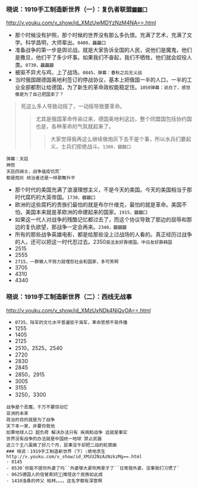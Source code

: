 ### 晓说：1919手工制造新世界（一）：复仇者联盟`龖龖囗`
http://v.youku.com/v_show/id_XMzUwMDYzNzM4NA==.html
- 那个时候没有护照，那个时候的世界没有那么多仇恨。充满了艺术，充满了文学。科学昌明，大师辈出。`0400，龘龘囗`
- 准备战争的第一步是舆论战。就是大家告诉全国的人民，说他们是魔鬼，他们是撒旦，他们干了多少坏事。如果我们不奋起，我们不牺牲，他们就会奴役人类。`0730，龘龘龖`
- 被驱不异犬与鸡，上了战场。`0845，弹幕：春秋之后无义战`
- 当时俄国跟德国奥地利签订的停战协议，基本上把俄国一半的人口，一半的工业全部都割让给德国，为了新生的革命政权能稳定住。`1050弹幕：说白了，感觉像是为了自己把国卖了？`
>死这么多人导致动摇了，一动摇导致要革命。
>>尤其是俄国革命传染过来，德国奥地利这边，整个同盟国包括协约国也是，各种革命的气氛就起来了。
>>>大家觉得我再这么继续做炮灰下去不是个事，所以水兵们要起义，士兵们拒绝战斗。`1300，龖龖囗`
```
弹幕：天启
神怒
天启四骑士，战争瘟疫饥荒`
都是炮灰 统治者还是一样歌舞升平
```
- 那个时代的美国充满了浪漫理想主义，不是今天的美国。今天的美国相当于那时代腐朽的大英帝国。`1730，龖龖囗`
- 欧洲的这些腐朽的贵族们最怕的就是布尔什维克，最怕的就是革命。美国不怕，美国本来就是革欧洲的命建起来的国家。`1915，龖龖囗`
- 如果这一代人对战争的残酷记忆都过去了，而这个协议导致了那边的屈辱和那边的复仇欲望，那战争一定会再来。`2340，龖龖龖`
- 所有的那些战争英雄电影，都是给那些没上过战场的人看的。真正经历过战争的人，还可以把这一时代忍过去。2350`英法友好靠德国。中日友好靠韩国`
- 2515
- 2555
- `2715，一群懒人不努力就埋怨社会和国家，多可笑啊`
- 3705
- 4310
- 4340
### 晓说：1919手工制造新世界（二）：西线无战事
http://v.youku.com/v_show/id_XMzUxNDk4NjQyOA==.html
- `0735，陆军的文化水平普遍低于海军，革命思想不易传播`
- 1255
- 1405
- 2125
- 2510，2525，2540
- 2720
- 2830
- 2845
- 2850，2915
- 3005
- 3155
- 3250，3300
```
战争是个恶魔，千万不要惊动它
亚洲的未来
政治的目的就是为了战争
天下本一家，非要你我他
如果地球人口 超负荷 解决办法只有 疾病和战争 这就是事实
世界没有战争的办法就是中国统一地球 禁止武器
这三个王八蛋画了好几个月，屁事没干却把二战的轮廓画
### 晓说：1919手工制造新世界（下）:绝地求生
http://v.youku.com/v_show/id_XMzU2NzAzNzkzMg==.html
- 0145
- 0530`你能不提你外婆了吗``外婆够大紧吹两辈子了``日常我外婆，没事我们习惯了`
- 0625德国人的信誉真好👍🏽难怪这个民族如此成
- 1410洛桑的师父 柏林。。。。这名字都有深意啊